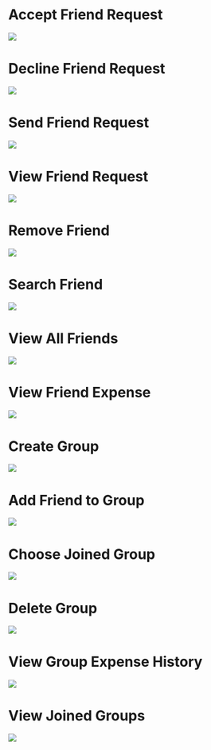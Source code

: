 # Accept Friend Request
![](https://tinyurl.com/kvs8yjkr)

# Decline Friend Request
![](https://tinyurl.com/sxfay4hv)

# Send Friend Request
![](https://tinyurl.com/nkfv5k97)

# View Friend Request
![](https://tinyurl.com/mtp7zadd)

# Remove Friend
![](https://tinyurl.com/55t57e42)

# Search Friend
![](https://tinyurl.com/rbjjuh7t)

# View All Friends
![](https://tinyurl.com/3jy49vnc)

# View Friend Expense
![](https://tinyurl.com/4a54z8yx)

# Create Group
![](https://tinyurl.com/yc3vft26)

# Add Friend to Group
![](https://tinyurl.com/nwm6utjs)

# Choose Joined Group
![](https://tinyurl.com/y73956sa)

# Delete Group
![](https://tinyurl.com/mrxnwyas)

# View Group Expense History
![](https://tinyurl.com/3jk5wz8e)

# View Joined Groups
![](https://tinyurl.com/emu4zu96)
